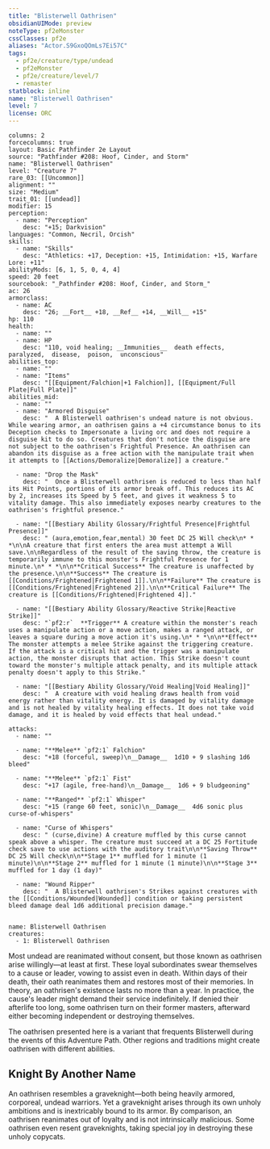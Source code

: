 ```yaml
---
title: "Blisterwell Oathrisen"
obsidianUIMode: preview
noteType: pf2eMonster
cssClasses: pf2e
aliases: "Actor.S9GxoQOmLs7Ei57C" 
tags:
  - pf2e/creature/type/undead
  - pf2eMonster
  - pf2e/creature/level/7
  - remaster
statblock: inline
name: "Blisterwell Oathrisen"
level: 7
license: ORC
---
```


```statblock
columns: 2
forcecolumns: true
layout: Basic Pathfinder 2e Layout
source: "Pathfinder #208: Hoof, Cinder, and Storm"
name: "Blisterwell Oathrisen"
level: "Creature 7"
rare_03: [[Uncommon]]
alignment: ""
size: "Medium"
trait_01: [[undead]]
modifier: 15
perception:
  - name: "Perception"
    desc: "+15; Darkvision"
languages: "Common, Necril, Orcish"
skills:
  - name: "Skills"
    desc: "Athletics: +17, Deception: +15, Intimidation: +15, Warfare Lore: +11"
abilityMods: [6, 1, 5, 0, 4, 4]
speed: 20 feet
sourcebook: "_Pathfinder #208: Hoof, Cinder, and Storm_"
ac: 26
armorclass:
  - name: AC
    desc: "26; __Fort__ +18, __Ref__ +14, __Will__ +15"
hp: 110
health:
  - name: ""
  - name: HP
    desc: "110, void healing; __Immunities__  death effects,  paralyzed,  disease,  poison,  unconscious"
abilities_top:
  - name: ""
  - name: "Items"
    desc: "[[Equipment/Falchion|+1 Falchion]], [[Equipment/Full Plate|Full Plate]]"
abilities_mid:
  - name: ""
  - name: "Armored Disguise"
    desc: "  A Blisterwell oathrisen's undead nature is not obvious. While wearing armor, an oathrisen gains a +4 circumstance bonus to its Deception checks to Impersonate a living orc and does not require a disguise kit to do so. Creatures that don't notice the disguise are not subject to the oathrisen's Frightful Presence. An oathrisen can abandon its disguise as a free action with the manipulate trait when it attempts to [[Actions/Demoralize|Demoralize]] a creature."

  - name: "Drop the Mask"
    desc: "  Once a Blisterwell oathrisen is reduced to less than half its Hit Points, portions of its armor break off. This reduces its AC by 2, increases its Speed by 5 feet, and gives it weakness 5 to vitality damage. This also immediately exposes nearby creatures to the oathrisen's frightful presence."

  - name: "[[Bestiary Ability Glossary/Frightful Presence|Frightful Presence]]"
    desc: " (aura,emotion,fear,mental) 30 feet DC 25 Will check\n* * *\n\nA creature that first enters the area must attempt a Will save.\n\nRegardless of the result of the saving throw, the creature is temporarily immune to this monster's Frightful Presence for 1 minute.\n* * *\n\n**Critical Success** The creature is unaffected by the presence.\n\n**Success** The creature is [[Conditions/Frightened|Frightened 1]].\n\n**Failure** The creature is [[Conditions/Frightened|Frightened 2]].\n\n**Critical Failure** The creature is [[Conditions/Frightened|Frightened 4]]."

  - name: "[[Bestiary Ability Glossary/Reactive Strike|Reactive Strike]]"
    desc: "`pf2:r`  **Trigger** A creature within the monster's reach uses a manipulate action or a move action, makes a ranged attack, or leaves a square during a move action it's using.\n* * *\n\n**Effect** The monster attempts a melee Strike against the triggering creature. If the attack is a critical hit and the trigger was a manipulate action, the monster disrupts that action. This Strike doesn't count toward the monster's multiple attack penalty, and its multiple attack penalty doesn't apply to this Strike."

  - name: "[[Bestiary Ability Glossary/Void Healing|Void Healing]]"
    desc: "  A creature with void healing draws health from void energy rather than vitality energy. It is damaged by vitality damage and is not healed by vitality healing effects. It does not take void damage, and it is healed by void effects that heal undead."

attacks:
  - name: ""

  - name: "**Melee** `pf2:1` Falchion"
    desc: "+18 (forceful, sweep)\n__Damage__  1d10 + 9 slashing 1d6 bleed"

  - name: "**Melee** `pf2:1` Fist"
    desc: "+17 (agile, free-hand)\n__Damage__  1d6 + 9 bludgeoning"

  - name: "**Ranged** `pf2:1` Whisper"
    desc: "+15 (range 60 feet, sonic)\n__Damage__  4d6 sonic plus curse-of-whispers"

  - name: "Curse of Whispers"
    desc: " (curse,divine) A creature muffled by this curse cannot speak above a whisper. The creature must succeed at a DC 25 Fortitude check save to use actions with the auditory trait\n\n**Saving Throw** DC 25 Will check\n\n**Stage 1** muffled for 1 minute (1 minute)\n\n**Stage 2** muffled for 1 minute (1 minute)\n\n**Stage 3** muffled for 1 day (1 day)"

  - name: "Wound Ripper"
    desc: "  A Blisterwell oathrisen's Strikes against creatures with the [[Conditions/Wounded|Wounded]] condition or taking persistent bleed damage deal 1d6 additional precision damage."
 
```

```encounter-table
name: Blisterwell Oathrisen
creatures:
  - 1: Blisterwell Oathrisen
```



Most undead are reanimated without consent, but those known as oathrisen arise willingly—at least at first. These loyal subordinates swear themselves to a cause or leader, vowing to assist even in death. Within days of their death, their oath reanimates them and restores most of their memories. In theory, an oathrisen's existence lasts no more than a year. In practice, the cause's leader might demand their service indefinitely. If denied their afterlife too long, some oathrisen turn on their former masters, afterward either becoming independent or destroying themselves.

The oathrisen presented here is a variant that frequents Blisterwell during the events of this Adventure Path. Other regions and traditions might create oathrisen with different abilities.

## Knight By Another Name

An oathrisen resembles a graveknight—both being heavily armored, corporeal, undead warriors. Yet a graveknight arises through its own unholy ambitions and is inextricably bound to its armor. By comparison, an oathrisen reanimates out of loyalty and is not intrinsically malicious. Some oathrisen even resent graveknights, taking special joy in destroying these unholy copycats.
